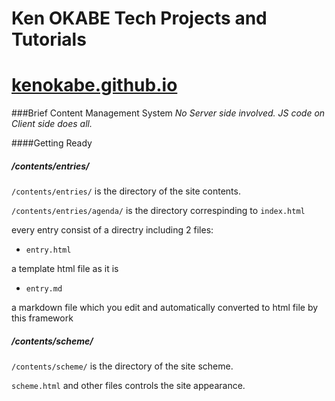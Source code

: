 Ken OKABE Tech Projects and Tutorials 
===================
[kenokabe.github.io]
==

[kenokabe.github.io]: http://kenokabe.github.io

###Brief Content Management System 
*No Server side involved. JS code on Client side does all.*

####Getting Ready

##### /contents/entries/

 `/contents/entries/` is the directory of the site contents.

 `/contents/entries/agenda/` is the directory correspinding to `index.html`

 every entry consist of a directry including 2 files:

 - `entry.html`  

 a template html file as it is

 - `entry.md`

 a markdown file which you edit and automatically converted to html file by this framework

##### /contents/scheme/

 `/contents/scheme/` is the directory of the site scheme.

 `scheme.html` and other files controls the site appearance.  




